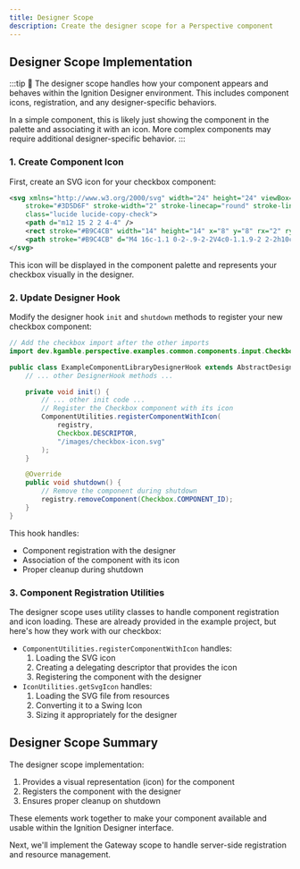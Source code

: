 ```yaml
---
title: Designer Scope
description: Create the designer scope for a Perspective component
---
```


## Designer Scope Implementation

:::tip 📝
The designer scope handles how your component appears and behaves within the Ignition Designer environment. This includes component icons, registration, and any designer-specific behaviors.

In a simple component, this is likely just showing the component in the palette and associating it with an icon. More complex components may require additional designer-specific behavior.
:::

### 1. Create Component Icon

First, create an SVG icon for your checkbox component:

```svg title="designer/src/main/resources/images/checkbox-icon.svg"
<svg xmlns="http://www.w3.org/2000/svg" width="24" height="24" viewBox="0 0 24 24" fill="none"
    stroke="#3D5D6F" stroke-width="2" stroke-linecap="round" stroke-linejoin="round"
    class="lucide lucide-copy-check">
    <path d="m12 15 2 2 4-4" />
    <rect stroke="#B9C4CB" width="14" height="14" x="8" y="8" rx="2" ry="2" />
    <path stroke="#B9C4CB" d="M4 16c-1.1 0-2-.9-2-2V4c0-1.1.9-2 2-2h10c1.1 0 2 .9 2 2" />
</svg>
```

This icon will be displayed in the component palette and represents your checkbox visually in the designer.

### 2. Update Designer Hook

Modify the designer hook `init` and `shutdown` methods to register your new checkbox component:

```java title="designer/src/main/java/dev/kgamble/perspective/examples/designer/ExampleComponentLibraryDesignerHook.java"
// Add the checkbox import after the other imports
import dev.kgamble.perspective.examples.common.components.input.Checkbox;

public class ExampleComponentLibraryDesignerHook extends AbstractDesignerModuleHook {
    // ... other DesignerHook methods ...

    private void init() {
        // ... other init code ...
        // Register the Checkbox component with its icon
        ComponentUtilities.registerComponentWithIcon(
            registry,
            Checkbox.DESCRIPTOR,
            "/images/checkbox-icon.svg"
        );
    }

    @Override
    public void shutdown() {
        // Remove the component during shutdown
        registry.removeComponent(Checkbox.COMPONENT_ID);
    }
}
```

This hook handles:

- Component registration with the designer
- Association of the component with its icon
- Proper cleanup during shutdown

### 3. Component Registration Utilities

The designer scope uses utility classes to handle component registration and icon loading. These are already provided in the example project, but here's how they work with our checkbox:

- `ComponentUtilities.registerComponentWithIcon` handles:
  1. Loading the SVG icon
  2. Creating a delegating descriptor that provides the icon
  3. Registering the component with the designer
- `IconUtilities.getSvgIcon` handles:
  1. Loading the SVG file from resources
  2. Converting it to a Swing Icon
  3. Sizing it appropriately for the designer

## Designer Scope Summary

The designer scope implementation:

1. Provides a visual representation (icon) for the component
2. Registers the component with the designer
3. Ensures proper cleanup on shutdown

These elements work together to make your component available and usable within the Ignition Designer interface.

Next, we'll implement the Gateway scope to handle server-side registration and resource management.
